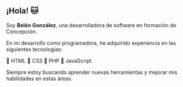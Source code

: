 ## ¡Hola! 🐱

Soy **Belén González**, una desarrolladora de software en formación de Concepción.

En mi desarrollo como programadora, he adquirido experiencia en las siguientes tecnologías:

🖤 HTML
🖤 CSS
🖤 PHP
🖤 JavaScript

Siempre estoy buscando aprender nuevas herramientas y mejorar mis habilidades en estas áreas.



